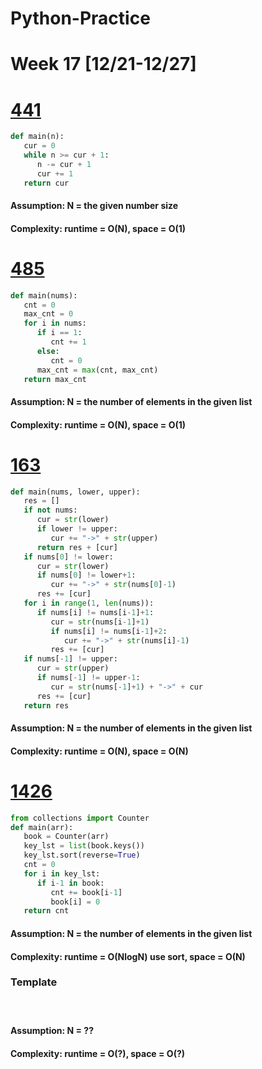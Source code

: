# Python-Practice

# Week 17 [12/21-12/27]

# [441](https://leetcode.com/problems/arranging-coins/)
```python
def main(n):
   cur = 0
   while n >= cur + 1:
      n -= cur + 1
      cur += 1
   return cur
```
#### Assumption: N = the given number size
#### Complexity: runtime = O(N), space = O(1)

# [485](https://leetcode.com/problems/max-consecutive-ones/)
```python
def main(nums):
   cnt = 0
   max_cnt = 0
   for i in nums:
      if i == 1:
         cnt += 1
      else:
         cnt = 0
      max_cnt = max(cnt, max_cnt)
   return max_cnt
```
#### Assumption: N = the number of elements in the given list
#### Complexity: runtime = O(N), space = O(1)

# [163](https://leetcode.com/problems/missing-ranges/)
```python
def main(nums, lower, upper):
   res = []
   if not nums:
      cur = str(lower)
      if lower != upper:
         cur += "->" + str(upper)
      return res + [cur]
   if nums[0] != lower:
      cur = str(lower)
      if nums[0] != lower+1:
         cur += "->" + str(nums[0]-1)
      res += [cur]
   for i in range(1, len(nums)):
      if nums[i] != nums[i-1]+1:
         cur = str(nums[i-1]+1)
         if nums[i] != nums[i-1]+2:
            cur += "->" + str(nums[i]-1)
         res += [cur]
   if nums[-1] != upper:
      cur = str(upper)
      if nums[-1] != upper-1:
         cur = str(nums[-1]+1) + "->" + cur
      res += [cur]
   return res
```
#### Assumption: N = the number of elements in the given list
#### Complexity: runtime = O(N), space = O(N)

# [1426](https://leetcode.com/problems/counting-elements/)
```python
from collections import Counter
def main(arr):
   book = Counter(arr)
   key_lst = list(book.keys())
   key_lst.sort(reverse=True)
   cnt = 0
   for i in key_lst:
      if i-1 in book:
         cnt += book[i-1]
         book[i] = 0
   return cnt
```
#### Assumption: N = the number of elements in the given list
#### Complexity: runtime = O(NlogN) use sort, space = O(N)

### Template
# []()
```python
```
#### Assumption: N = ??
#### Complexity: runtime = O(?), space = O(?)